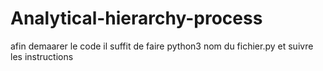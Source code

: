 # Analytical-hierarchy-process


afin demaarer le code il suffit de faire python3 nom du fichier.py et suivre les instructions
